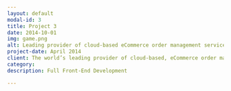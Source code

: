 ```yaml
---
layout: default
modal-id: 3
title: Project 3
date: 2014-10-01
img: game.png
alt: Leading provider of cloud-based eCommerce order management services
project-date: April 2014
client: The world’s leading provider of cloud-based, eCommerce order management solutions.
category: 
description: Full Front-End Development

---
```

